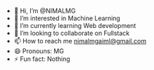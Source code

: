 - 👋 Hi, I’m @NIMALMG
- 👀 I’m interested in Machine Learning
- 🌱 I’m currently learning Web development
- 💞️ I’m looking to collaborate on Fullstack 
- 📫 How to reach me nimalmgaiml@gmail.com
- 😄 Pronouns: MG
- ⚡ Fun fact: Nothing

<!---
NIMALMG/NIMALMG is a ✨ special ✨ repository because its `README.md` (this file) appears on your GitHub profile.
You can click the Preview link to take a look at your changes.
--->

